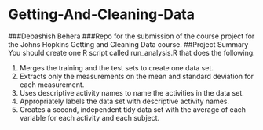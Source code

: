 # Getting-And-Cleaning-Data
###Debashish Behera
###Repo for the submission of the course project for the Johns Hopkins Getting and Cleaning Data course.
##Project Summary
You should create one R script called run_analysis.R that does the following:
1. Merges the training and the test sets to create one data set.
2. Extracts only the measurements on the mean and standard deviation for each measurement. 
3. Uses descriptive activity names to name the activities in the data set. 
4. Appropriately labels the data set with descriptive activity names.
5. Creates a second, independent tidy data set with the average of each variable for each activity and each subject.


